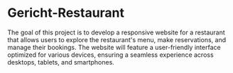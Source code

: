 # Gericht-Restaurant

The goal of this project is to develop a responsive website for a restaurant that allows users to explore the restaurant's menu, make reservations, and manage their bookings. The website will feature a user-friendly interface optimized for various devices, ensuring a seamless experience across desktops, tablets, and smartphones.
